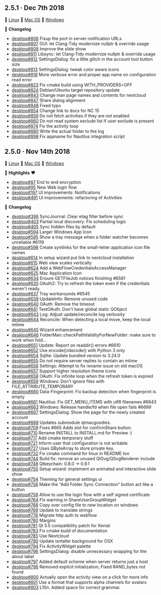 ## **2.5.1 · Dec 7th 2018** 

:penguin: [Linux](https://download.nextcloud.com/desktop/releases/Linux/Nextcloud-2.5.1-x86_64.AppImage) :apple: [Mac OS](https://download.nextcloud.com/desktop/releases/Mac/Installer/Nextcloud-2.5.1.20181204.pkg) :door: [Windows](https://download.nextcloud.com/desktop/releases/Windows/Nextcloud-2.5.1-setup.exe)

:memo: **Changelog**
  * [desktop#806](https://github.com/nextcloud/desktop/pull/806) Fixup the port in server notification URLs
  * [desktop#807](https://github.com/nextcloud/desktop/pull/807) GUI: let Clang-Tidy modernize nullptr & override usage
  * [desktop#808](https://github.com/nextcloud/desktop/pull/808) Improve the slide show
  * [desktop#811](https://github.com/nextcloud/desktop/pull/811) Libsync: let Clang-Tidy modernize nullptr & override usage
  * [desktop#812](https://github.com/nextcloud/desktop/pull/812) SettingsDialog: fix a little glitch in the account tool button size
  * [desktop#813](https://github.com/nextcloud/desktop/pull/813) SettingsDialog: tweak color aware icons
  * [desktop#818](https://github.com/nextcloud/desktop/pull/818) More verbose error and proper app name on configuration read error
  * [desktop#823](https://github.com/nextcloud/desktop/pull/823) Fix cmake build using WITH_PROVIDERS=OFF
  * [desktop#824](https://github.com/nextcloud/desktop/pull/824) Debian/Ubuntu target repository update
  * [desktop#843](https://github.com/nextcloud/desktop/pull/843) Change man page names and contents for nextcloud
  * [desktop#847](https://github.com/nextcloud/desktop/pull/847) Share dialog alignment
  * [desktop#848](https://github.com/nextcloud/desktop/pull/848) Fixed typo
  * [desktop#854](https://github.com/nextcloud/desktop/pull/854) Change link to docs for NC 15
  * [desktop#859](https://github.com/nextcloud/desktop/pull/859) Do not fetch activities if they are not enabled
  * [desktop#860](https://github.com/nextcloud/desktop/pull/860) Do not read system exclude list if user exclude is present
  * [desktop#874](https://github.com/nextcloud/desktop/pull/874) Fix the activity loop
  * [desktop#880](https://github.com/nextcloud/desktop/pull/880) Write the actual folder to the log
  * [desktop#898](https://github.com/nextcloud/desktop/pull/898) Fix appname for Nautilus integration script


## **2.5.0 · Nov 14th 2018** 

:penguin: [Linux](https://download.nextcloud.com/desktop/releases/Linux/Nextcloud-2.5.0-x86_64.AppImage) :apple: [Mac OS](https://download.nextcloud.com/desktop/releases/Mac/Installer/Nextcloud-2.5.0.20181114.pkg) :door: [Windows](https://download.nextcloud.com/desktop/releases/Windows/Nextcloud-2.5.0-setup.exe)

:star2: **Highlights** :heart: 
  * [desktop#87](https://github.com/nextcloud/desktop/pull/87) End to end encryption
  * [desktop#95](https://github.com/nextcloud/desktop/pull/95) New Web login flow
  * [desktop#197](https://github.com/nextcloud/desktop/pull/197) UI improvements: Notifications
  * [desktop#491](https://github.com/nextcloud/desktop/pull/491) UI improvements: refactoring of Activities

:memo: **Changelog**
  * [desktop#396](https://github.com/nextcloud/desktop/pull/396) SyncJournal: Clear etag filter before sync
  * [desktop#403](https://github.com/nextcloud/desktop/pull/403) Partial local discovery: Fix scheduling logic
  * [desktop#405](https://github.com/nextcloud/desktop/pull/405) Sync hidden files by default
  * [desktop#594](https://github.com/nextcloud/desktop/pull/594) Larger Windows App Icon
  * [desktop#595](https://github.com/nextcloud/desktop/pull/595) Show a tray message when a folder watcher becomes unreliable #6119
  * [desktop#598](https://github.com/nextcloud/desktop/pull/598) Create symlinks for the small-letter application icon file names
  * [desktop#614](https://github.com/nextcloud/desktop/pull/614) In setup wizard put link to nextcloud installation
  * [desktop#615](https://github.com/nextcloud/desktop/pull/615) Web view scales vertically
  * [desktop#624](https://github.com/nextcloud/desktop/pull/624) Add a WebFlowCredentialsAccessManager
  * [desktop#625](https://github.com/nextcloud/desktop/pull/625) Mac Application Icon
  * [desktop#634](https://github.com/nextcloud/desktop/pull/634) Ensure GETFileJob notices finishing #6581
  * [desktop#635](https://github.com/nextcloud/desktop/pull/635) OAuth2: Try to refresh the token even if the credentials weren't ready.
  * [desktop#637](https://github.com/nextcloud/desktop/pull/637) Tray workarounds #6545
  * [desktop#639](https://github.com/nextcloud/desktop/pull/639) UpdateInfo: Remove unused code
  * [desktop#640](https://github.com/nextcloud/desktop/pull/640) OAuth: Remove the timeout
  * [desktop#641](https://github.com/nextcloud/desktop/pull/641) TestOAuth: Don't have global static QObject
  * [desktop#643](https://github.com/nextcloud/desktop/pull/643) Log: Adjust update/reconcile log verbosity
  * [desktop#644](https://github.com/nextcloud/desktop/pull/644) Reconcile: When detecting a local move, keep the local mtime
  * [desktop#645](https://github.com/nextcloud/desktop/pull/645) Wizard enhancement
  * [desktop#646](https://github.com/nextcloud/desktop/pull/646) FolderMan::checkPathValidityForNewFolder: make sure to work when fold…
  * [desktop#651](https://github.com/nextcloud/desktop/pull/651) Update: Report on readdir() errors #6610
  * [desktop#652](https://github.com/nextcloud/desktop/pull/652) Use encode()/decode() with Python 3 only
  * [desktop#654](https://github.com/nextcloud/desktop/pull/654) Sqlite: Update bundled version to 3.24.0
  * [desktop#655](https://github.com/nextcloud/desktop/pull/655) Do not require server replies to contain an mtime
  * [desktop#656](https://github.com/nextcloud/desktop/pull/656) Settings: Attempt to fix rename issue on old macOS
  * [desktop#657](https://github.com/nextcloud/desktop/pull/657) Support higher resolution theme icons
  * [desktop#658](https://github.com/nextcloud/desktop/pull/658) OAuth: Fix infinite loop when the refresh token is expired
  * [desktop#659](https://github.com/nextcloud/desktop/pull/659) Windows: Don't ignore files with FILE_ATTRIBUTE_TEMPORARY
  * [desktop#660](https://github.com/nextcloud/desktop/pull/660) Data-Fingerprint: Fix backup detection when fingerprint is empty
  * [desktop#661](https://github.com/nextcloud/desktop/pull/661) Nautilus: Fix GET_MENU_ITEMS with utf8 filenames #6643
  * [desktop#663](https://github.com/nextcloud/desktop/pull/663) Windows: Release handle/fd when file open fails #6699
  * [desktop#667](https://github.com/nextcloud/desktop/pull/667) SettingsDialog: Show the page for the newly created account
  * [desktop#668](https://github.com/nextcloud/desktop/pull/668) Updates submodule qtmacgoodies.
  * [desktop#709](https://github.com/nextcloud/desktop/pull/709) Fixes #665 Adds slot for confirmShare button.
  * [desktop#710](https://github.com/nextcloud/desktop/pull/710) Rename INSTALL to INSTALL.md for Preview :)
  * [desktop#717](https://github.com/nextcloud/desktop/pull/717) Add cmake temporary stuff
  * [desktop#721](https://github.com/nextcloud/desktop/pull/721) Inform user that configuration is not writable
  * [desktop#727](https://github.com/nextcloud/desktop/pull/727) Uses QByteArray to store private key.
  * [desktop#732](https://github.com/nextcloud/desktop/pull/732) Fix cmake command for linux in README too
  * [desktop#744](https://github.com/nextcloud/desktop/pull/744) Build fix: remove an unused QtSvg/QSvgRenderer include
  * [desktop#748](https://github.com/nextcloud/desktop/pull/748) Qtkeychain: 0.8.0 -> 0.9.1
  * [desktop#750](https://github.com/nextcloud/desktop/pull/750) Setup wizard: implement an animated and interactive slide show
  * [desktop#754](https://github.com/nextcloud/desktop/pull/754) Theming for general settings ui
  * [desktop#756](https://github.com/nextcloud/desktop/pull/756) Make the "Add Folder Sync Connection" button act like a button
  * [desktop#758](https://github.com/nextcloud/desktop/pull/758) Allow to use the login flow with a self signed certificate
  * [desktop#764](https://github.com/nextcloud/desktop/pull/764) Fix warning in ShareUserGroupWidget
  * [desktop#768](https://github.com/nextcloud/desktop/pull/768) Copy over config file to new location on windows
  * [desktop#769](https://github.com/nextcloud/desktop/pull/769) Update to translate strings
  * [desktop#776](https://github.com/nextcloud/desktop/pull/776) Migrate http auth to webflow
  * [desktop#780](https://github.com/nextcloud/desktop/pull/780) Margins
  * [desktop#781](https://github.com/nextcloud/desktop/pull/781) Qt 5.5 compatibility patch for Xenial
  * [desktop#783](https://github.com/nextcloud/desktop/pull/783) Fix cmake build of documentation
  * [desktop#785](https://github.com/nextcloud/desktop/pull/785) Use Nextcloud
  * [desktop#790](https://github.com/nextcloud/desktop/pull/790) Update isntaller background for OSX
  * [desktop#794](https://github.com/nextcloud/desktop/pull/794) Fix ActivityWidget palette
  * [desktop#796](https://github.com/nextcloud/desktop/pull/796) SettingsDialog: disable unnecessary wrapping for the about label
  * [desktop#797](https://github.com/nextcloud/desktop/pull/797) Added default scheme when server returns just a host
  * [desktop#798](https://github.com/nextcloud/desktop/pull/798) Removed explicit initialization; Fixed RAND_bytes not found
  * [desktop#800](https://github.com/nextcloud/desktop/pull/800) Actually open the activity view on a click for more info
  * [desktop#801](https://github.com/nextcloud/desktop/pull/801) Use a format that supports alpha channels for avatars
  * [desktop#803](https://github.com/nextcloud/desktop/pull/803) L10n. Added space for correct grammar.


